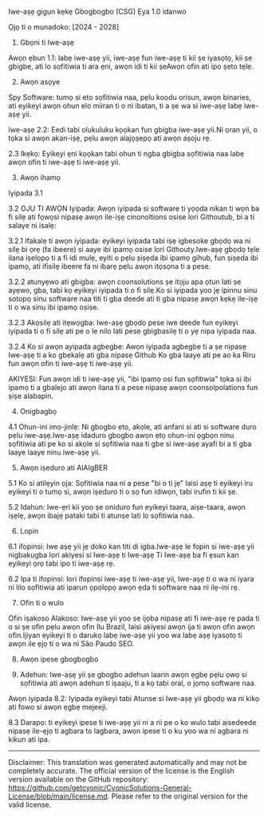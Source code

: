 Iwe-aṣẹ gigun kẹkẹ Gbogbogbo (CSG)
Ẹya 1.0 idanwo

Ọjọ ti o munadoko: [2024 - 2028]

1. Gbọni ti Iwe-aṣẹ

Awọn ẹbun 1.1: labẹ iwe-aṣẹ yii, iwe-aṣẹ fun iwe-aṣẹ ti kii ṣe iyasọtọ, kii ṣe gbigbe, ati lo sọfitiwia ti ara ẹni, awọn idi ti kii ṣeAwọn ofin ati ipo ṣeto tẹlẹ.

2. Awọn asọye

Spy Software: tumọ si eto sọfitiwia naa, pẹlu koodu orisun, awọn binaries, ati eyikeyi awọn ohun elo miiran ti o ni ibatan, ti a ṣe wa si iwe-aṣẹ labẹ iwe-aṣẹ yii.

Iwe-aṣẹ 2.2: Eedi tabi olukuluku kọọkan fun gbigba iwe-aṣẹ yii.Ni ọran yii, o tọka si awọn akan-iṣẹ, pẹlu awọn alajọṣepọ ati awọn aṣoju rẹ.

2.3 Ikẹkọ: Eyikeyi ẹni kọọkan tabi ohun ti ngba gbigba sọfitiwia naa labẹ awọn ofin ti iwe-aṣẹ ti iwe-aṣẹ yii.

3. Awọn ihamọ

Iyipada 3.1

3.2 OJU TI AWỌN Iyipada: Awọn iyipada si software ti yọọda nikan ti wọn ba fi silẹ ati fọwọsi nipasẹ awọn ile-iṣẹ cinonoltions osise lori Githoutub, bi a ti salaye ni isalẹ:

3.2.1 Ifakalẹ ti awọn iyipada: eyikeyi iyipada tabi iṣẹ igbesoke gbọdọ wa ni silẹ bi ọrẹ (fa ibeere) si aaye ibi ipamọ osise lori Githouty.Iwe-aṣẹ gbọdọ tẹle ilana iṣelọpọ ti a fi idi mulẹ, eyiti o pẹlu ṣiṣẹda ibi ipamọ gihub, fun ṣiṣẹda ibi ipamọ, ati ifisilẹ ibeere fa ni ibarẹ pẹlu awọn itọsọna ti a pese.

3.2.2 atunyẹwo ati gbigba: awọn coonsolutions ṣe itọju apa ọtun lati ṣe ayẹwo, gba, tabi kọ eyikeyi iyipada ti o fi silẹ.Ko si iyipada yoo jẹ ipinnu sinu sotopọ sinu software naa titi ti gba deede ati ti gba nipasẹ awọn kẹkẹ ile-iṣẹ ti o wa sinu ibi ipamọ osise.

3.2.3 Akọsilẹ ati itẹwọgba: Iwe-aṣẹ gbọdọ pese iwe deede fun eyikeyi iyipada ti o fi silẹ ati pe o le nilo lati pese gbigbasilẹ ti o yẹ nipa iyipada naa.

3.2.4 Ko si awọn ayipada agbegbe: Awọn iyipada agbegbe ti a ṣe nipasẹ Iwe-aṣẹ ti a ko gbekalẹ ati gba nipasẹ Github Ko gba laaye ati pe ao ka Riru fun awọn ofin ti iwe-aṣẹ ti iwe-aṣẹ yii.

AKIYESI: Fun awọn idi ti iwe-aṣẹ yii, "ibi ipamọ osi fun sọfitiwia" tọka si ibi ipamọ ti a gbalejo ati awọn ilana ti a pese nipasẹ awọn coonsolpolations fun ṣiṣe alabapin.

4. Onigbagbọ

4.1 Ohun-ini imọ-jinlẹ: Ni gbogbo ẹtọ, akọle, ati anfani si ati si software duro pẹlu iwe-aṣẹ.Iwe-aṣẹ idaduro gbogbo awọn ẹtọ ohun-ini ọgbọn ninu sọfitiwia ati pe ko si akọle si sọfitiwia naa ti gbe si iwe-aṣẹ ayafi bi a ti gba laaye laaye ninu iwe-aṣẹ yii.

5. Awọn iṣeduro ati AlAIgBER

5.1 Ko si atilẹyin ọja: Sọfitiwia naa ni a pese "bi o ti jẹ" laisi aṣẹ ti eyikeyi iru eyikeyi ti o tumọ si, awọn iṣeduro ti o sọ fun idiwọn, tabi irufin ti kii ṣe.

5.2 Idahun: Iwe-ẹri kii yoo ṣe oniduro fun eyikeyi taara, aiṣe-taara, awọn iṣẹlẹ, awọn ibajẹ pataki tabi ti atunṣe lati lo sọfitiwia naa.

6. Lopin

6.1 ifopinsi: Iwe aṣẹ yii jẹ doko kan titi di igba.Iwe-aṣẹ le fopin si iwe-aṣẹ yii nigbakugba lori akiyesi si Iwe-aṣẹ ti Iwe-aṣẹ Ti Iwe-aṣẹ ba fi ẹsun kan eyikeyi ọrọ tabi ipo ti iwe-aṣẹ rẹ.

6.2 Ipa ti ifopinsi: lori ifopinsi iwe-aṣẹ ti iwe-aṣẹ yii, Iwe-aṣẹ ti o wa ni iyara ni lilo sọfitiwia ati iparun ọpọlọpọ awọn ẹda ti software naa ni ilẹ-iní rẹ.

7. Ofin ti o wulo

Ofin iṣakoso Alakoso: Iwe-aṣẹ yii yoo ṣe ijọba nipasẹ ati fi iwe-aṣẹ rẹ pada ti o si ṣe ofin pẹlu awọn ofin Ilu Brazil, laisi akiyesi awọn ija ti awọn ofin awọn ofin.Ijiyan eyikeyi ti o darukọ labẹ iwe-aṣẹ yii yoo wa labẹ aṣẹ iyasọtọ ti awọn ile ẹjọ ti o wa ni São Paudo SEO.

8. Awọn ipese gbogbogbo

8. Adehun: Iwe-aṣẹ yii ṣe gbogbo adehun laarin awọn ẹgbẹ pẹlu ọwọ si sọfitiwia ati awọn adehun ti iṣaaju, ti a kọ tabi oral, o jọmọ software naa.

Awọn iyipada 8.2: Iyipada eyikeyi tabi Atunse si Iwe-aṣẹ yii gbọdọ wa ni kikọ ati fowo si awọn ẹgbẹ mejeeji.

8.3 Darapọ: ti eyikeyi ipese ti iwe-aṣẹ yii ni a rii pe o ko wulo tabi aisedeede nipasẹ ile-ẹjọ ti agbara to lagbara, awọn ipese ti o ku yoo wa ni agbara ni kikun ati ipa.

---
Disclaimer: This translation was generated automatically and may not be completely accurate. The official version of the license is the English version available on the GitHub repository: https://github.com/getcyonic/CyonicSolutions-General-License/blob/main/license.md. Please refer to the original version for the valid license.